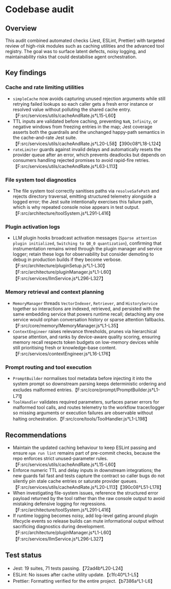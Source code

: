# Codebase audit

## Overview

This audit combined automated checks (Jest, ESLint, Prettier) with targeted review of high-risk modules such as caching utilities and the advanced tool registry. The goal was to surface latent defects, noisy logging, and maintainability risks that could destabilise agent orchestration.

## Key findings

### Cache and rate limiting utilities

- `simpleCache` now avoids capturing unused rejection arguments while still retrying failed lookups so each caller gets a fresh error instance or resolved value without polluting the shared cache entry.【F:src/services/utils/cacheAndRate.js†L15-L60】
- TTL inputs are validated before caching, preventing `NaN`, `Infinity`, or negative windows from freezing entries in the map; Jest coverage asserts both the guardrails and the unchanged happy-path semantics in the cache-and-rate Jest suite.【F:src/services/utils/cacheAndRate.js†L20-L58】【390c08†L18-L124】
- `rateLimiter` guards against invalid delays and automatically resets the provider queue after an error, which prevents deadlocks but depends on consumers handling rejected promises to avoid rapid-fire retries.【F:src/services/utils/cacheAndRate.js†L63-L113】

### File system tool diagnostics

- The file system tool correctly sanitises paths via `resolveSafePath` and rejects directory traversal, emitting structured telemetry alongside a logged error; the Jest suite intentionally exercises this failure path, which is why repeated console noise appears in test output.【F:src/architecture/toolSystem.js†L291-L416】

### Plugin activation logs

- LLM plugin hooks broadcast activation messages (`Sparse attention plugin initialized`, `Switching to Q8_0 quantization`), confirming that instrumentation remains wired through the plugin manager and service logger; retain these logs for observability but consider demoting to debug in production builds if they become verbose.【F:src/architecture/pluginSetup.js†L1-L30】【F:src/architecture/pluginManager.js†L1-L60】【F:src/services/llmService.js†L296-L327】

### Memory retrieval and context planning

- `MemoryManager` threads `VectorIndexer`, `Retriever`, and `HistoryService` together so interactions are indexed, retrieved, and persisted with the same embedding service that powers runtime recall; detaching any one service would orphan conversation history or sparse attention fallbacks.【F:src/core/memory/MemoryManager.js†L1-L35】
- `ContextEngineer` raises relevance thresholds, prunes via hierarchical sparse attention, and ranks by device-aware quality scoring, ensuring memory recall respects token budgets on low-memory devices while still prioritising fresh or knowledge-base content.【F:src/services/contextEngineer.js†L16-L176】

### Prompt routing and tool execution

- `PromptBuilder` normalises tool metadata before injecting it into the system prompt so downstream parsing keeps deterministic ordering and excludes malformed entries.【F:src/core/prompt/PromptBuilder.js†L1-L71】
- `ToolHandler` validates required parameters, surfaces parser errors for malformed tool calls, and routes telemetry to the workflow tracer/logger so missing arguments or execution failures are observable without halting orchestration.【F:src/core/tools/ToolHandler.js†L1-L198】

## Recommendations

- Maintain the updated caching behaviour to keep ESLint passing and ensure `npm run lint` remains part of pre-commit checks, because the repo enforces strict unused-parameter rules.【F:src/services/utils/cacheAndRate.js†L15-L60】
- Enforce numeric TTL and delay inputs in downstream integrations; the new guards fail fast and tests capture the contract so caller bugs do not silently pin stale cache entries or saturate provider queues.【F:src/services/utils/cacheAndRate.js†L20-L113】【390c08†L51-L178】
- When investigating file-system issues, reference the structured error payload returned by the tool rather than the raw console output to avoid mistaking defensive logging for regressions.【F:src/architecture/toolSystem.js†L291-L416】
- If runtime logging becomes noisy, add log-level gating around plugin lifecycle events so release builds can mute informational output without sacrificing diagnostics during development.【F:src/architecture/pluginManager.js†L1-L60】【F:src/services/llmService.js†L296-L327】

## Test status

- Jest: 19 suites, 71 tests passing.【72ad4b†L20-L24】
- ESLint: No issues after cache utility update.【c1fc40†L1-L5】
- Prettier: Formatting verified for the entire project.【b7386a†L1-L6】

